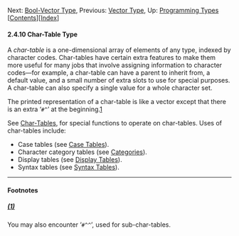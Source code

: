 <!-- This is the GNU Emacs Lisp Reference Manual
corresponding to Emacs version 27.2.

Copyright (C) 1990-1996, 1998-2021 Free Software Foundation,
Inc.

Permission is granted to copy, distribute and/or modify this document
under the terms of the GNU Free Documentation License, Version 1.3 or
any later version published by the Free Software Foundation; with the
Invariant Sections being "GNU General Public License," with the
Front-Cover Texts being "A GNU Manual," and with the Back-Cover
Texts as in (a) below.  A copy of the license is included in the
section entitled "GNU Free Documentation License."

(a) The FSF's Back-Cover Text is: "You have the freedom to copy and
modify this GNU manual.  Buying copies from the FSF supports it in
developing GNU and promoting software freedom." -->

<!-- Created by GNU Texinfo 6.7, http://www.gnu.org/software/texinfo/ -->

Next: [Bool-Vector Type](Bool_002dVector-Type.html), Previous: [Vector Type](Vector-Type.html), Up: [Programming Types](Programming-Types.html)   \[[Contents](index.html#SEC_Contents "Table of contents")]\[[Index](Index.html "Index")]

#### 2.4.10 Char-Table Type

A *char-table* is a one-dimensional array of elements of any type, indexed by character codes. Char-tables have certain extra features to make them more useful for many jobs that involve assigning information to character codes—for example, a char-table can have a parent to inherit from, a default value, and a small number of extra slots to use for special purposes. A char-table can also specify a single value for a whole character set.

The printed representation of a char-table is like a vector except that there is an extra ‘`#^`’ at the beginning.[1](#FOOT1)

See [Char-Tables](Char_002dTables.html), for special functions to operate on char-tables. Uses of char-tables include:

*   Case tables (see [Case Tables](Case-Tables.html)).
*   Character category tables (see [Categories](Categories.html)).
*   Display tables (see [Display Tables](Display-Tables.html)).
*   Syntax tables (see [Syntax Tables](Syntax-Tables.html)).

***

#### Footnotes

##### [(1)](#DOCF1)

You may also encounter ‘`#^^`’, used for sub-char-tables.
